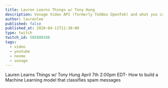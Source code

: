 ```yaml
---
title: Lauren Learns Things w/ Tony Hung
description: Vonage Video API (formerly TokBox OpenTok) and what you can build with it. The Video API is very robust and highly customisable, and in each post we’ll show how to implement it.
author: laurenlee
published: false
published_at: 2020-04-11T11:30:00
type: twitch
twitch_id: 585800166
tags:
  - video
  - youtube
  - nexmo
  - vonage
---
```


Lauren Learns Things w/ Tony Hung April 7th 2:00pm EDT- How to build a Machine Learning model that classifies spam messages